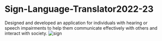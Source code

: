 # Sign-Language-Translator2022-23

Designed and developed an application for individuals with hearing or speech impairments to help them
communicate effectively with others and interact with society.
![sign](https://github.com/user-attachments/assets/0294db41-64f8-48cf-8a3e-69768b0b3afc)
